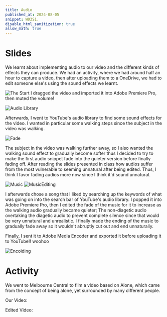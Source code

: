 ```yaml
---
title: Audio
published_at: 2024-08-05
snippet: W03S1.
disable_html_sanitization: true
allow_math: true
---
```


# Slides

We learnt about implementing audio to our video and the different kinds of effects they can produce. We had an activity, where we had around half an hour to capture a video, then after uploading them to a OneDrive, we had to edit someone else's using the sound effects we learnt.

![The Start](/w03s1/w3s1.png)
I dragged the video and imported it into Adobe Premiere Pro, then muted the volume!

![Audio Library](/w03s1/sfx.png)

Afterwards, I went to YouTube's audio library to find some sound effects for the video. I wanted in particular some walking steps since the subject in the video was walking.

![Fade](/w03s1/quieter.png)

The subject in the video was walking further away, so I also wanted the walking sound effect to gradually become softer thus I decided to try to make the first audio snippet fade into the quieter version before finally fading off. After reading the slides presented in class how audios suffer from the most vulnerable to seeming unnatural after being edited. Thus, I think I favor fading audios more now since I think it'd sound unnatural.

![Music](/w03s1/music%20walk.png)
![MusicEditing](/w03s1/music%20editing.png)

I afterwards chose a song that I liked by searching up the keywords of what was going on into the search bar of YouTube's audio library. I popped it into Adobe Premiere Pro, then I edited the fade of the music for it to increase as the walking audio gradually became quieter; The non-diagetic audio overtaking the diagetic audio to prevent complete silence since that would be very unnatural and unrealistic. I finally made the ending of the music to gradually fade away so it wouldn't abruptly cut out and end unnaturally.

Finally, I sent it to Adobe Media Encoder and exported it before uploading it to YouTube!! woohoo

![Encoiding](/w03s1/encoding.png)

# Activity

We went to Melbourne Central to film a video based on Alone, which came from the concept of being alone, yet surrounded by many different people.

Our Video:

Edited Video: 
